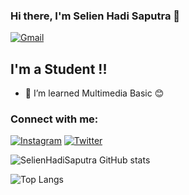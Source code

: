 ### Hi there, I'm Selien Hadi Saputra 👋

[<img alt="Gmail" src="https://img.shields.io/badge/selienhadi123@gmail.com-D14836?style=for-the-badge&logo=gmail&logoColor=white" />][EMAIL]



## I'm a Student !!

- 🌱 I’m learned Multimedia Basic 😊

### Connect with me:

[<img alt="Instagram" src="https://img.shields.io/badge/Selien Hadi Saputra %20-%23E4405F.svg?&style=for-the-badge&logo=Instagram&logoColor=white"/>][INSTAGRAM]
[<img alt="Twitter" src="https://img.shields.io/badge/Selien Hadi %20-%7FFFD4.svg?&style=for-the-badge&logo=Twitter&logoColor=white"/>][TWITTER]


![SelienHadiSaputra GitHub stats](https://github-readme-stats.vercel.app/api?username=selien78&show_icons=true&theme=radical)

![Top Langs](https://github-readme-stats.vercel.app/api/top-langs/?username=selien78&layout=compact&theme=blueberry)

[INSTAGRAM]: https://www.instagram.com/selien.hadi
[TWITTER]: https://www.twitter.com/HadiSelien
[EMAIL]: mailto:selienhadi123@gmail.com
